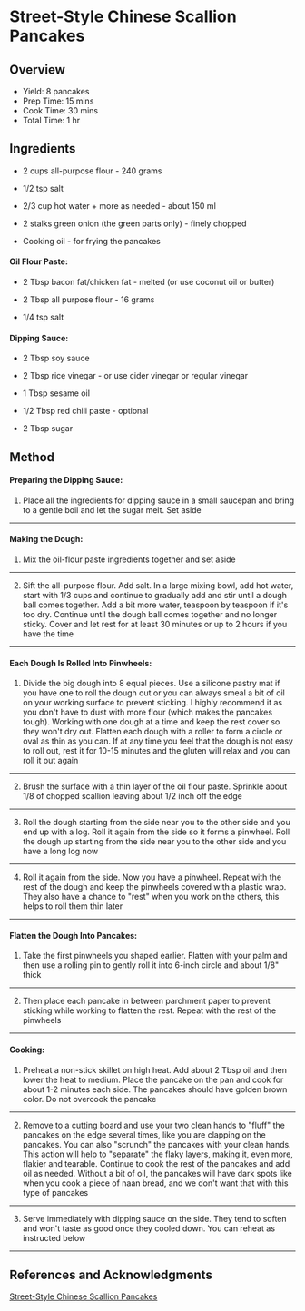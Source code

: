 # Street-Style Chinese Scallion Pancakes

## Overview

- Yield: 8 pancakes
- Prep Time: 15 mins
- Cook Time: 30 mins
- Total Time: 1 hr

## Ingredients

- 2 cups all-purpose flour - 240 grams

- 1/2 tsp salt

- 2/3 cup hot water + more as needed - about 150 ml

- 2 stalks green onion (the green parts only) - finely chopped

- Cooking oil - for frying the pancakes

#### Oil Flour Paste:

- 2 Tbsp bacon fat/chicken fat - melted (or use coconut oil or butter)

- 2 Tbsp all purpose flour - 16 grams

- 1/4 tsp salt

#### Dipping Sauce:

- 2 Tbsp soy sauce

- 2 Tbsp rice vinegar - or use cider vinegar or regular vinegar

- 1 Tbsp sesame oil

- 1/2 Tbsp red chili paste - optional

- 2 Tbsp sugar

## Method

#### Preparing the Dipping Sauce:

1. Place all the ingredients for dipping sauce in a small saucepan and bring to a gentle boil and let the sugar melt. Set aside
---

#### Making the Dough:

1. Mix the oil-flour paste ingredients together and set aside
---

2. Sift the all-purpose flour. Add salt. In a large mixing bowl, add hot water, start with 1/3 cups and continue to gradually add and stir until a dough ball comes together. Add a bit more water, teaspoon by teaspoon if it's too dry. Continue until the dough ball comes together and no longer sticky. Cover and let rest for at least 30 minutes or up to 2 hours if you have the time
---

#### Each Dough Is Rolled Into Pinwheels:

1. Divide the big dough into 8 equal pieces. Use a silicone pastry mat if you have one to roll the dough out or you can always smeal a bit of oil on your working surface to prevent sticking. I highly recommend it as you don't have to dust with more flour (which makes the pancakes tough). Working with one dough at a time and keep the rest cover so they won't dry out. Flatten each dough with a roller to form a circle or oval as thin as you can. If at any time you feel that the dough is not easy to roll out, rest it for 10-15 minutes and the gluten will relax and you can roll it out again
---

2. Brush the surface with a thin layer of the oil flour paste. Sprinkle about 1/8 of chopped scallion leaving about 1/2 inch off the edge
---

3. Roll the dough starting from the side near you to the other side and you end up with a log. Roll it again from the side so it forms a pinwheel. Roll the dough up starting from the side near you to the other side and you have a long log now
---

4. Roll it again from the side. Now you have a pinwheel. Repeat with the rest of the dough and keep the pinwheels covered with a plastic wrap. They also have a chance to "rest" when you work on the others, this helps to roll them thin later
---

#### Flatten the Dough Into Pancakes:

1. Take the first pinwheels you shaped earlier. Flatten with your palm and then use a rolling pin to gently roll it into 6-inch circle and about 1/8" thick
---

2. Then place each pancake in between parchment paper to prevent sticking while working to flatten the rest. Repeat with the rest of the pinwheels
---

#### Cooking:

1. Preheat a non-stick skillet on high heat. Add about 2 Tbsp oil and then lower the heat to medium. Place the pancake on the pan and cook for about 1-2 minutes each side. The pancakes should have golden brown color. Do not overcook the pancake
---

2. Remove to a cutting board and use your two clean hands to "fluff" the pancakes on the edge several times, like you are clapping on the pancakes. You can also "scrunch" the pancakes with your clean hands. This action will help to "separate" the flaky layers, making it, even more, flakier and tearable. Continue to cook the rest of the pancakes and add oil as needed. Without a bit of oil, the pancakes will have dark spots like when you cook a piece of naan bread, and we don't want that with this type of pancakes
---

3. Serve immediately with dipping sauce on the side. They tend to soften and won't taste as good once they cooled down. You can reheat as instructed below
---

## References and Acknowledgments

[Street-Style Chinese Scallion Pancakes](https://whattocooktoday.com/chinese-scallion-pancakes.html)
